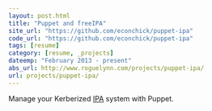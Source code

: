 ```yaml
---
layout: post.html
title: "Puppet and freeIPA"
site_url: "https://github.com/econchick/puppet-ipa"
code_url: "https://github.com/econchick/puppet-ipa"
tags: [resume]
category: [resume, _projects]
dateemp: "February 2013 - present"
abs_url: http://www.roguelynn.com/projects/puppet-ipa/
url: projects/puppet-ipa/
---
```


Manage your Kerberized [IPA][ipa] system with Puppet.

[ipa]: http://freeipa.org